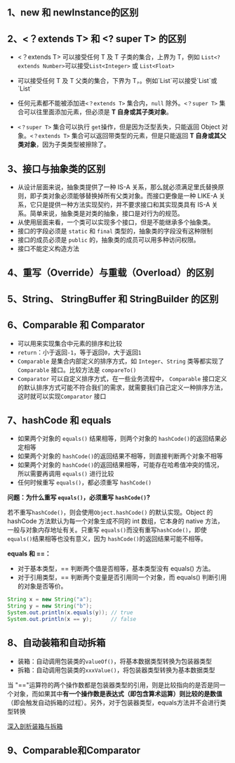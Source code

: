 ## 1、new 和 newInstance的区别

## 2、<？extends T> 和 <? super T> 的区别

- <？extends T> 可以接受任何 T 及 T 子类的集合，上界为 T，例如 `List<? extends Number>`可以接受`List<Integer>` 或 `List<Float>`

- <? super T> 可以接受任何 T 及 T 父类的集合，下界为 T，。例如`List<? super Integer>`可以接受`List<Number>`或`List<Integer>`

- 任何元素都不能被添加进`<？extends T>` 集合内，`null` 除外。`<？super T>` 集合可以往里面添加元素，但必须是 **T 自身或其子类对象**。

- `<？super T>` 集合可以执行 `get`操作，但是因为泛型丢失，只能返回 Object 对象。`<？extends T>` 集合可以返回带类型的元素，但是只能返回 **T 自身或其父类对象**，因为子类类型被擦除了。

  

## 3、接口与抽象类的区别

- 从设计层面来说，抽象类提供了一种 IS-A 关系，那么就必须满足里氏替换原则，即子类对象必须能够替换掉所有父类对象。而接口更像是一种 LIKE-A 关系，它只是提供一种方法实现契约，并不要求接口和其实现类具有 IS-A 关系。简单来说，抽象类是对类的抽象，接口是对行为的规范。
- 从使用层面来看，一个类可以实现多个接口，但是不能继承多个抽象类。
- 接口的字段必须是 `static` 和 `final` 类型的，抽象类的字段没有这种限制
- 接口的成员必须是 `public` 的，抽象类的成员可以用多种访问权限。
- 接口不能定义构造方法

## 4、重写（Override）与重载（Overload）的区别

## 5、String、 StringBuffer 和 StringBuilder 的区别

## 6、Comparable 和 Comparator

- 可以用来实现集合中元素的排序和比较
- `return`：小于返回`-1`，等于返回`0`，大于返回`1`
- `Comparable` 是集合内部定义的排序方式，如 `Integer`、`String` 类等都实现了 `Comparable` 接口。比较方法是 `compareTo()`
- `Comparator` 可以自定义排序方式，在一些业务流程中， `Comparable` 接口定义的默认排序方式可能不符合我们的需求，就需要我们自己定义一种排序方法，这时就可以实现`Comparator` 接口

## 7、hashCode 和 equals

- 如果两个对象的 `equals()` 结果相等，则两个对象的 `hashCode()`的返回结果必定相等
- 如果两个对象的 `hashCode()`的返回结果不相等，则直接判断两个对象不相等
- 如果两个对象的 `hashCode()`的返回结果相等，可能存在哈希值冲突的情况，所以需要再调用 `equals()` 进行比较
- 任何时候重写 `equals()`，都必须重写 `hashCode()`

**问题：为什么重写 `equals()`，必须重写 `hashCode()`?**

若不重写`hashCode()`，则会使用`Object.hashCode()` 的默认实现。Object 的 hashCode 方法默认为每一个对象生成不同的 int 数组，它本身的 native 方法，一般与对象内存地址有关。只重写 `equals()`而没有重写`hashCode()`，即使`equals()`结果相等也没有意义，因为  `hashCode()`的返回结果可能不相等。

**equals 和 ==：**

- 对于基本类型，== 判断两个值是否相等，基本类型没有 equals() 方法。
- 对于引用类型，== 判断两个变量是否引用同一个对象，而 equals() 判断引用的对象是否等价。

```java
String x = new String("a");
String y = new String("b");
System.out.println(x.equals(y)); // true
System.out.println(x == y);      // false
```

## 8、自动装箱和自动拆箱

- 装箱：自动调用包装类的`valueOf()`，将基本数据类型转换为包装器类型
- 拆箱：自动调用包装类的`xxxValue()`，将包装器类型转换为基本数据类型

当 "=="运算符的两个操作数都是包装器类型的引用，则是比较指向的是否是同一个对象，而如果其中**有一个操作数是表达式（即包含算术运算）则比较的是数值**（即会触发自动拆箱的过程）。另外，对于包装器类型，equals方法并不会进行类型转换

[深入剖析装箱与拆箱](https://www.cnblogs.com/dolphin0520/p/3780005.html)

## 9、Comparable和Comparator

